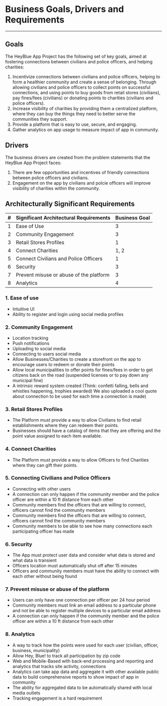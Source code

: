 # Business Goals, Drivers and Requirements
---

## Goals

The HeyBlue App Project has the following set of key goals, aimed at fostering connections between civilians and police officers, and helping charities:

1. Incentivize connections between civilians and police officers, helping to form a healthier community and create a sense of belonging. Through allowing civilians and police officers to collect points on successful connections, and using points to buy goods from retail stores (civilians), pay fines/fees (civilians) or donating points to charities (civilians and police officers).
2. Increase visibility of charities by providing them a centralized platform, where they can buy the things they need to better serve the communities they support.
3. Provide a platform that is easy to use, secure, and engaging.
4. Gather analytics on app usage to measure impact of app in community.

## Drivers

The business drivers are created from the problem statements that the HeyBlue App Project faces:

1. There are few opportunities and incentives of friendly connections between police officers and civilians.
2. Engagement on the app by civilians and polcie officers will improve visibility of charities within the community.

## Architecturally Significant Requirements

| # | Significant Architectural Requirements | Business Goal |
|----|----|----|
| 1 | Ease of Use | 3 |
| 2 | Community Engagement  | 3 |
| 3 | Retail Stores Profiles  | 1 |
| 4 | Connect Charities  | 1, 2 |
| 5 | Connect Civilians and Police Officers  | 1 |
| 6 | Security  | 3 |
| 7 | Prevent misuse or abuse of the platform  | 3 |
| 8 | Analytics  | 4 |

### 1. Ease of use

- Intuitive UI
- Ability to register and login using social media profiles

### 2. Community Engagement

- Location tracking
- Push notifications
- Uploading to social media
- Connecting to users social media
- Allow Businesses/Charities to create a storefront on the app to encourage users to redeem or donate their points
- Allow local municipalities to offer points for fines/fees in order to get citizens back on the road (suspended licenses or to pay down any municipal fine)
- A intrinsic reward system created (Think: confetti falling, bells and whistles happening, trophies awarded) We also uploaded a cool quote about connection to be used for each time a connection is made)

### 3. Retail Stores Profiles

- The Platform must provide a way to allow Civilians to find retail establishments where they can redeem their points.
- Businesses should have a catalog of items that they are offering and the point value assigned to each item available. 

### 4. Connect Charities

- The Platform must provide a way to allow Officers to find Charities where they can gift their points.

### 5. Connecting Civilians and Police Officers

- Connecting with other users
- A connection can only happen if the community member and the police officer are within a 10 ft distance from each other
- Community members find the officers that are willing to connect, officers cannot find the community members
- Community members find the officers that are willing to connect, officers cannot find the community members
- Community members to be able to see how many connections each participating officer has made

### 6. Security

- The App must protect user data and consider what data is stored and what data is transient
- Officers location must automatically shut off after 15 minutes
- Officers and community members must have the ability to connect with each other without being found 

### 7. Prevent misuse or abuse of the platform

- Users can only have one connection per officer per 24 hour period
- Community members must link an email address to a particular phone and not be able to register multiple devices to a particular email address
- A connection can only happen if the community member and the police officer are within a 10 ft distance from each other

### 8. Analytics

- A way to track how the points were used for each user (civilian, officer, business, municipality)
- Allow Hey, Blue! to track all participation by zip code
- Web and Mobile-Based with back-end processing and reporting and analytics that tracks site activity, connections
- Analytics can take app data and aggregate it with other available public data to build comprehensive reports to show impact of app in community
- The ability for aggregated data to be automatically shared with local media outlets
- Tracking engagement is a hard requirement
